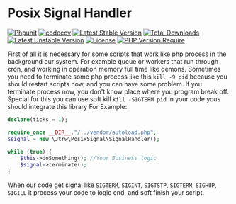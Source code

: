 # Posix Signal Handler

[![Phpunit](https://github.com/jtrw/posix-signal-handler/workflows/Phpunit/badge.svg)](https://github.com/jtrw/posix-signal-handler/actions)
[![codecov](https://codecov.io/gh/jtrw/posix-signal-handler/branch/master/graph/badge.svg?token=P4BT6K8IXF)](https://codecov.io/gh/jtrw/posix-signal-handler)
[![Latest Stable Version](http://poser.pugx.org/jtrw/posix-signal-handler/v)](https://packagist.org/packages/jtrw/posix-signal-handler)
[![Total Downloads](http://poser.pugx.org/jtrw/posix-signal-handler/downloads)](https://packagist.org/packages/jtrw/posix-signal-handler)
[![Latest Unstable Version](http://poser.pugx.org/jtrw/posix-signal-handler/v/unstable)](https://packagist.org/packages/jtrw/posix-signal-handler)
[![License](http://poser.pugx.org/jtrw/posix-signal-handler/license)](https://packagist.org/packages/jtrw/posix-signal-handler)
[![PHP Version Require](http://poser.pugx.org/jtrw/posix-signal-handler/require/php)](https://packagist.org/packages/jtrw/posix-signal-handler)

First of all it is necessary for some scripts that work like php process in the background our system.
For example queue or workers that run through cron, and working in operation memory full time like demons.
Sometimes you need to terminate some php process like this `kill -9 pid`
because you should restart scripts now, and you can have some problem.
If you terminate process now, you don't know place where you program break off.
Special for this you can use soft kill `kill -SIGTERM pid`
In your code yous should integrate this library
For Example:

```php
declare(ticks = 1);

require_once __DIR__."/../vendor/autoload.php";
$signal = new \Jtrw\PosixSignal\SignalHandler();

while (true) {
    $this->doSomething(); //Your Business logic
    $signal->terminate();
}
```

When our code get signal like `SIGTERM`, `SIGINT`, `SIGTSTP`, `SIGTERM`, `SIGHUP`, `SIGILL`
it process your code to logic end, and soft finish your script.
